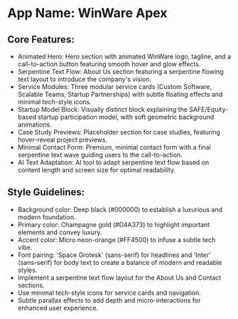 # **App Name**: WinWare Apex

## Core Features:

- Animated Hero: Hero section with animated WinWare logo, tagline, and a call-to-action button featuring smooth hover and glow effects.
- Serpentine Text Flow: About Us section featuring a serpentine flowing text layout to introduce the company's vision.
- Service Modules: Three modular service cards (Custom Software, Scalable Teams, Startup Partnerships) with subtle floating effects and minimal tech-style icons.
- Startup Model Block: Visually distinct block explaining the SAFE/Equity-based startup participation model, with soft geometric background animations.
- Case Study Previews: Placeholder section for case studies, featuring hover-reveal project previews.
- Minimal Contact Form: Premium, minimal contact form with a final serpentine text wave guiding users to the call-to-action.
- AI Text Adaptation: AI tool to adapt serpentine text flow based on content length and screen size for optimal readability.

## Style Guidelines:

- Background color: Deep black (#000000) to establish a luxurious and modern foundation.
- Primary color: Champagne gold (#D4A373) to highlight important elements and convey luxury.
- Accent color: Micro neon-orange (#FF4500) to infuse a subtle tech vibe.
- Font pairing: 'Space Grotesk' (sans-serif) for headlines and 'Inter' (sans-serif) for body text to create a balance of modern and readable styles.
- Implement a serpentine text flow layout for the About Us and Contact sections.
- Use minimal tech-style icons for service cards and navigation.
- Subtle parallax effects to add depth and micro-interactions for enhanced user experience.
